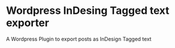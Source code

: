 # Wordpress InDesing Tagged text exporter
A Wordpress Plugin to export posts as InDesign Tagged text
